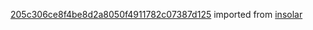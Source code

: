 [205c306ce8f4be8d2a8050f4911782c07387d125](https://github.com/insolar/insolar/commit/205c306ce8f4be8d2a8050f4911782c07387d125) imported from [insolar](https://github.com/insolar/insolar)
